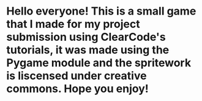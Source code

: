 # Hello everyone! This is a small game that I made for my project submission using ClearCode's tutorials, it was made using the Pygame module and the spritework is liscensed under creative commons. Hope you enjoy!
